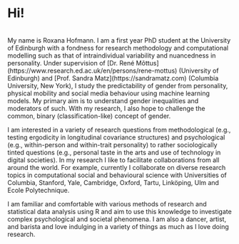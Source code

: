 # Hi!
<br>
My name is Roxana Hofmann. I am a first year PhD student at the University of Edinburgh with a fondness for research methodology and computational modelling such as that of intraindividual variability and nuancedness in personality. Under supervision of [Dr. René Mõttus](https://www.research.ed.ac.uk/en/persons/rene-mottus) (University of Edinburgh) and [Prof. Sandra Matz](https://sandramatz.com) (Columbia University, New York), I study the predictability of gender from personality, physical mobility and social media behaviour using machine learning models. My primary aim is to understand gender inequalities and moderators of such. With my research, I also hope to challenge the common, binary (classification-like) concept of gender.

I am interested in a variety of research questions from methodological (e.g., testing ergodicity in longitudinal covariance structures) and psychological (e.g., within-person and within-trait personality) to rather sociologically tinted questions (e.g., personal taste in the arts and use of technology in digital societies). In my research I like to facilitate collaborations from all around the world. For example, currently I collaborate on diverse research topics in computational social and behavioural science with Universities of Columbia, Stanford, Yale, Cambridge, Oxford, Tartu, Linköping, Ulm and Ecole Polytechnique. 

I am familiar and comfortable with various methods of research and statistical data analysis using R and aim to use this knowledge to investigate complex psychological and societal phenomena. I am also a dancer, artist, and barista and love indulging in a variety of things as much as I love doing research.
